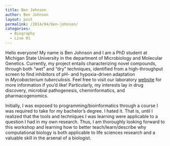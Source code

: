 ```yaml
---
title: Ben Johnson
author: Ben Johnson
layout: post
permalink: /2014/04/ben-johnson/
categories:
  - Biography
  - Live 01
---
```

Hello everyone! My name is Ben Johnson and I am a PhD student at Michigan State University in the department of Microbiology and Molecular Genetics. Currently, my project entails characterizing novel compounds, through both &#8220;wet&#8221; and &#8220;dry&#8221; techniques, identified from a high-throughput screen to find inhibitors of pH- and hypoxia-driven adaptation in *Mycobacterium tuberculosis*. Feel free to visit our laboratory [website][1] for more information if you&#8217;d like! Particularly, my interests lay in drug discovery, microbial pathogenesis, cheminformatics, and pharmacogenomics.

Initially, I was exposed to programming/bioinformatics through a course I was required to take for my bachelor&#8217;s degree. I hated it. That is, until I realized that the tools and techniques I was learning were applicable to a question I had in my own research. Thus, I am thoroughly looking forward to this workshop and learning how to better teach/learn/describe why computational biology is both applicable to life sciences research and a valuable skill in the arsenal of a biologist.

 [1]: http://www.abramovitchlab.com/